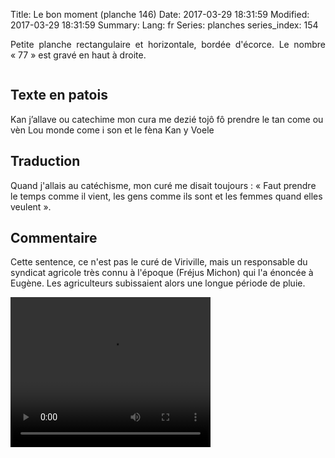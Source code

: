 Title: Le bon moment (planche 146)
Date: 2017-03-29 18:31:59
Modified: 2017-03-29 18:31:59
Summary: 
Lang: fr
Series: planches
series_index: 154

<p style="text-align:justify;">Petite planche rectangulaire et
horizontale, bordée d'écorce. Le nombre « 77 » est gravé en haut à
droite.</p>

<figure class="image-block" style="float: center;">
  <img alt="" src="{static}/images/planche_146.png">
  <figcaption style="max-width: 666px"></figcaption>
</figure>

## Texte en patois

Kan j’allave ou catechime mon cura me dezié tojô fô prendre le tan
come ou vèn Lou monde come i son et le fèna Kan y Voele

## Traduction

Quand j'allais au catéchisme, mon curé me disait toujours : « Faut
prendre le temps comme il vient, les gens comme ils sont et les femmes
quand elles veulent ».

## Commentaire

Cette sentence, ce n'est pas le curé de Viriville, mais un responsable
du syndicat agricole très connu à l'époque (Fréjus Michon) qui l'a
énoncée à Eugène. Les agriculteurs subissaient alors une longue
période de pluie.

<video width="320" height="240" controls>
  <source src="https://d1njpgd0ygatdn.cloudfront.net/video_146.mp4" type="video/mp4">
</video>
